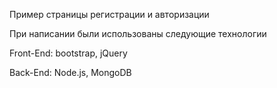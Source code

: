 Пример страницы регистрации и авторизации

При написании были использованы следующие технологии

Front-End: bootstrap, jQuery

Back-End: Node.js, MongoDB